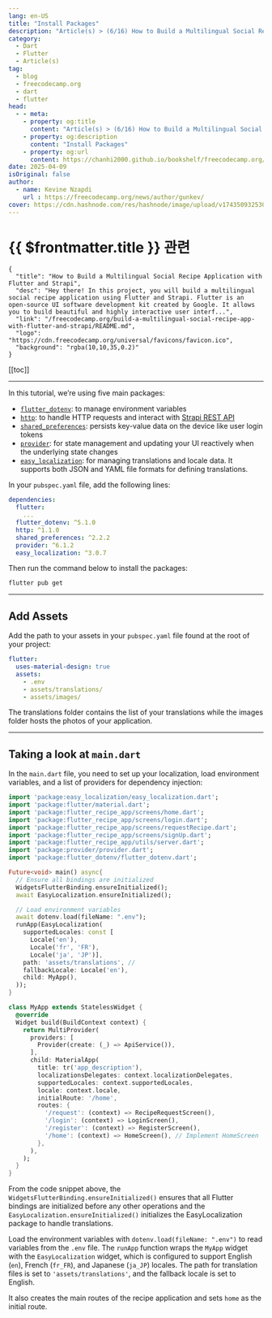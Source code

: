 ```yaml
---
lang: en-US
title: "Install Packages"
description: "Article(s) > (6/16) How to Build a Multilingual Social Recipe Application with Flutter and Strapi"
category:
  - Dart
  - Flutter
  - Article(s)
tag:
  - blog
  - freecodecamp.org
  - dart
  - flutter
head:
  - - meta:
    - property: og:title
      content: "Article(s) > (6/16) How to Build a Multilingual Social Recipe Application with Flutter and Strapi"
    - property: og:description
      content: "Install Packages"
    - property: og:url
      content: https://chanhi2000.github.io/bookshelf/freecodecamp.org/build-a-multilingual-social-recipe-app-with-flutter-and-strapi/install-packages.html
date: 2025-04-09
isOriginal: false
author:
  - name: Kevine Nzapdi
    url : https://freecodecamp.org/news/author/gunkev/
cover: https://cdn.hashnode.com/res/hashnode/image/upload/v1743509325302/fd7d5d6c-9a48-4037-9cc2-3b35a92b6006.png
---
```


# {{ $frontmatter.title }} 관련

```component VPCard
{
  "title": "How to Build a Multilingual Social Recipe Application with Flutter and Strapi",
  "desc": "Hey there! In this project, you will build a multilingual social recipe application using Flutter and Strapi. Flutter is an open-source UI software development kit created by Google. It allows you to build beautiful and highly interactive user interf...",
  "link": "/freecodecamp.org/build-a-multilingual-social-recipe-app-with-flutter-and-strapi/README.md",
  "logo": "https://cdn.freecodecamp.org/universal/favicons/favicon.ico",
  "background": "rgba(10,10,35,0.2)"
}
```

[[toc]]

---

<SiteInfo
  name="How to Build a Multilingual Social Recipe Application with Flutter and Strapi"
  desc="Hey there! In this project, you will build a multilingual social recipe application using Flutter and Strapi. Flutter is an open-source UI software development kit created by Google. It allows you to build beautiful and highly interactive user interf..."
  url="https://freecodecamp.org/news/build-a-multilingual-social-recipe-app-with-flutter-and-strapi#heading-install-packages"
  logo="https://cdn.freecodecamp.org/universal/favicons/favicon.ico"
  preview="https://cdn.hashnode.com/res/hashnode/image/upload/v1743509325302/fd7d5d6c-9a48-4037-9cc2-3b35a92b6006.png"/>

In this tutorial, we’re using five main packages:

- [<FontIcon icon="fa-brands fa-dart-lang"/>`flutter_dotenv`](https://pub.dev/packages/flutter_dotenv): to manage environment variables
- [<FontIcon icon="fa-brands fa-dart-lang"/>`http`](https://pub.dev/packages/http): to handle HTTP requests and interact with [<FontIcon icon="iconfont icon-strapi"/>Strapi REST API](https://docs.strapi.io/dev-docs/api/rest)
- [<FontIcon icon="fa-brands fa-dart-lang"/>`shared_preferences`](https://pub.dev/packages/shared_preferences): persists key-value data on the device like user login tokens
- [<FontIcon icon="fa-brands fa-dart-lang"/>`provider`](https://pub.dev/packages/provider): for state management and updating your UI reactively when the underlying state changes
- [<FontIcon icon="fa-brands fa-dart-lang"/>`easy_localization`](https://pub.dev/packages/easy_localization): for managing translations and locale data. It supports both JSON and YAML file formats for defining translations.

In your <FontIcon icon="iconfont icon-yaml"/>`pubspec.yaml` file, add the following lines:

```yaml title="pubspec.yaml"
dependencies:
  flutter:
    ...
  flutter_dotenv: ^5.1.0
  http: ^1.1.0
  shared_preferences: ^2.2.2
  provider: ^6.1.2
  easy_localization: ^3.0.7
```

Then run the command below to install the packages:

```sh
flutter pub get
```

---

## Add Assets

Add the path to your assets in your <FontIcon icon="iconfont icon-yaml"/>`pubspec.yaml` file found at the root of your project:

```yaml title="pubspec.yaml"
flutter:
  uses-material-design: true
  assets:
    - .env
    - assets/translations/
    - assets/images/
```

The translations folder contains the list of your translations while the images folder hosts the photos of your application.

---

## Taking a look at <FontIcon icon="fa-brands fa-dart-lang"/>`main.dart`

In the <FontIcon icon="fa-brands fa-dart-lang"/>`main.dart` file, you need to set up your localization, load environment variables, and a list of providers for dependency injection:

```dart :collapsed-lines title="main.dart"
import 'package:easy_localization/easy_localization.dart';
import 'package:flutter/material.dart';
import 'package:flutter_recipe_app/screens/home.dart';
import 'package:flutter_recipe_app/screens/login.dart';
import 'package:flutter_recipe_app/screens/requestRecipe.dart';
import 'package:flutter_recipe_app/screens/signUp.dart';
import 'package:flutter_recipe_app/utils/server.dart';
import 'package:provider/provider.dart';
import 'package:flutter_dotenv/flutter_dotenv.dart';

Future<void> main() async{
  // Ensure all bindings are initialized
  WidgetsFlutterBinding.ensureInitialized();
  await EasyLocalization.ensureInitialized();

  // Load environment variables
  await dotenv.load(fileName: ".env");
  runApp(EasyLocalization(
    supportedLocales: const [
      Locale('en'),
      Locale('fr', 'FR'),
      Locale('ja', 'JP')],
    path: 'assets/translations', //
    fallbackLocale: Locale('en'),
    child: MyApp(),
  ));
}

class MyApp extends StatelessWidget {
  @override
  Widget build(BuildContext context) {
    return MultiProvider(
      providers: [
        Provider(create: (_) => ApiService()),
      ],
      child: MaterialApp(
        title: tr('app_description'),
        localizationsDelegates: context.localizationDelegates,
        supportedLocales: context.supportedLocales,
        locale: context.locale,
        initialRoute: '/home',
        routes: {
          '/request': (context) => RecipeRequestScreen(),
          '/login': (context) => LoginScreen(),
          '/register': (context) => RegisterScreen(),
          '/home': (context) => HomeScreen(), // Implement HomeScreen
        },
      ),
    );
  }
}
```

From the code snippet above, the `WidgetsFlutterBinding.ensureInitialized()` ensures that all Flutter bindings are initialized before any other operations and the `EasyLocalization.ensureInitialized()` initializes the EasyLocalization package to handle translations.

Load the environment variables with `dotenv.load(fileName: ".env")` to read variables from the <FontIcon icon="fas fa-file-lines"/>`.env` file. The `runApp` function wraps the `MyApp` widget with the `EasyLocalization` widget, which is configured to support English (`en`), French (`fr_FR`), and Japanese (`ja_JP`) locales. The path for translation files is set to `'assets/translations'`, and the fallback locale is set to English.

It also creates the main routes of the recipe application and sets `home` as the initial route.
